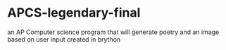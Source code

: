 # APCS-legendary-final
an AP Computer science program that will generate poetry and an image based on user input created in brython
